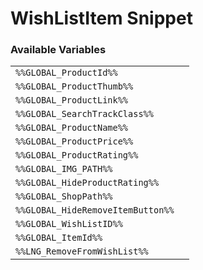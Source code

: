 # WishListItem Snippet

### Available Variables
|||
|---|---|
| `%%GLOBAL_ProductId%%` |
| `%%GLOBAL_ProductThumb%%` |
| `%%GLOBAL_ProductLink%%` |
| `%%GLOBAL_SearchTrackClass%%` |
| `%%GLOBAL_ProductName%%` |
| `%%GLOBAL_ProductPrice%%` |
| `%%GLOBAL_ProductRating%%` |
| `%%GLOBAL_IMG_PATH%%` |
| `%%GLOBAL_HideProductRating%%` |
| `%%GLOBAL_ShopPath%%` |
| `%%GLOBAL_HideRemoveItemButton%%` |
| `%%GLOBAL_WishListID%%` |
| `%%GLOBAL_ItemId%%` |
| `%%LNG_RemoveFromWishList%%` |
